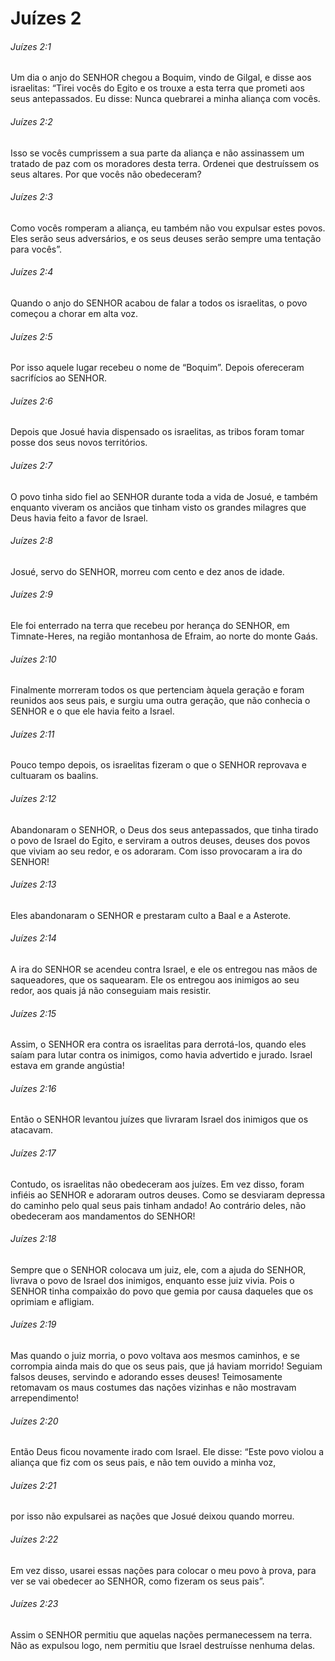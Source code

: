 # Juízes 2

###### Juízes 2:1

Um dia o anjo do SENHOR chegou a Boquim, vindo de Gilgal, e disse aos israelitas: “Tirei vocês do Egito e os trouxe a esta terra que prometi aos seus antepassados. Eu disse: Nunca quebrarei a minha aliança com vocês.

###### Juízes 2:2

Isso se vocês cumprissem a sua parte da aliança e não assinassem um tratado de paz com os moradores desta terra. Ordenei que destruíssem os seus altares. Por que vocês não obedeceram?

###### Juízes 2:3

Como vocês romperam a aliança, eu também não vou expulsar estes povos. Eles serão seus adversários, e os seus deuses serão sempre uma tentação para vocês”.

###### Juízes 2:4

Quando o anjo do SENHOR acabou de falar a todos os israelitas, o povo começou a chorar em alta voz.

###### Juízes 2:5

Por isso aquele lugar recebeu o nome de “Boquim”. Depois ofereceram sacrifícios ao SENHOR.

###### Juízes 2:6

Depois que Josué havia dispensado os israelitas, as tribos foram tomar posse dos seus novos territórios.

###### Juízes 2:7

O povo tinha sido fiel ao SENHOR durante toda a vida de Josué, e também enquanto viveram os anciãos que tinham visto os grandes milagres que Deus havia feito a favor de Israel.

###### Juízes 2:8

Josué, servo do SENHOR, morreu com cento e dez anos de idade.

###### Juízes 2:9

Ele foi enterrado na terra que recebeu por herança do SENHOR, em Timnate-Heres, na região montanhosa de Efraim, ao norte do monte Gaás.

###### Juízes 2:10

Finalmente morreram todos os que pertenciam àquela geração e foram reunidos aos seus pais, e surgiu uma outra geração, que não conhecia o SENHOR e o que ele havia feito a Israel.

###### Juízes 2:11

Pouco tempo depois, os israelitas fizeram o que o SENHOR reprovava e cultuaram os baalins.

###### Juízes 2:12

Abandonaram o SENHOR, o Deus dos seus antepassados, que tinha tirado o povo de Israel do Egito, e serviram a outros deuses, deuses dos povos que viviam ao seu redor, e os adoraram. Com isso provocaram a ira do SENHOR!

###### Juízes 2:13

Eles abandonaram o SENHOR e prestaram culto a Baal e a Asterote.

###### Juízes 2:14

A ira do SENHOR se acendeu contra Israel, e ele os entregou nas mãos de saqueadores, que os saquearam. Ele os entregou aos inimigos ao seu redor, aos quais já não conseguiam mais resistir.

###### Juízes 2:15

Assim, o SENHOR era contra os israelitas para derrotá-los, quando eles saíam para lutar contra os inimigos, como havia advertido e jurado. Israel estava em grande angústia!

###### Juízes 2:16

Então o SENHOR levantou juízes que livraram Israel dos inimigos que os atacavam.

###### Juízes 2:17

Contudo, os israelitas não obedeceram aos juízes. Em vez disso, foram infiéis ao SENHOR e adoraram outros deuses. Como se desviaram depressa do caminho pelo qual seus pais tinham andado! Ao contrário deles, não obedeceram aos mandamentos do SENHOR!

###### Juízes 2:18

Sempre que o SENHOR colocava um juiz, ele, com a ajuda do SENHOR, livrava o povo de Israel dos inimigos, enquanto esse juiz vivia. Pois o SENHOR tinha compaixão do povo que gemia por causa daqueles que os oprimiam e afligiam.

###### Juízes 2:19

Mas quando o juiz morria, o povo voltava aos mesmos caminhos, e se corrompia ainda mais do que os seus pais, que já haviam morrido! Seguiam falsos deuses, servindo e adorando esses deuses! Teimosamente retomavam os maus costumes das nações vizinhas e não mostravam arrependimento!

###### Juízes 2:20

Então Deus ficou novamente irado com Israel. Ele disse: “Este povo violou a aliança que fiz com os seus pais, e não tem ouvido a minha voz,

###### Juízes 2:21

por isso não expulsarei as nações que Josué deixou quando morreu.

###### Juízes 2:22

Em vez disso, usarei essas nações para colocar o meu povo à prova, para ver se vai obedecer ao SENHOR, como fizeram os seus pais”.

###### Juízes 2:23

Assim o SENHOR permitiu que aquelas nações permanecessem na terra. Não as expulsou logo, nem permitiu que Israel destruísse nenhuma delas.

